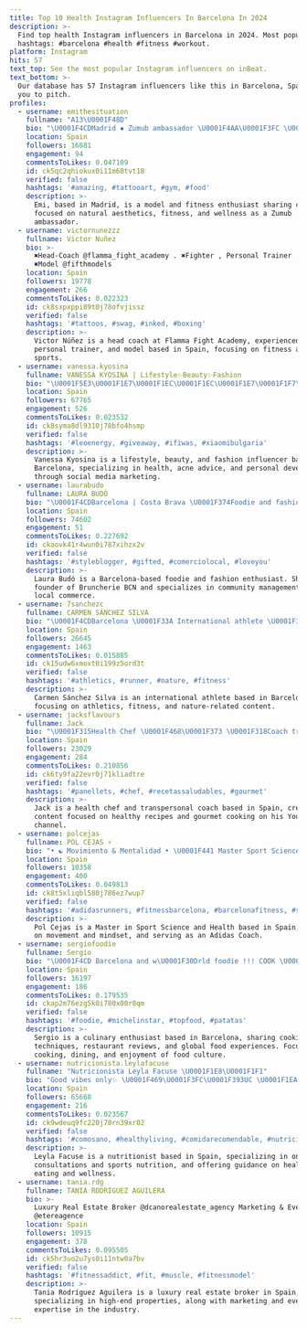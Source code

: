 ```yaml
---
title: Top 10 Health Instagram Influencers In Barcelona In 2024
description: >-
  Find top health Instagram influencers in Barcelona in 2024. Most popular
  hashtags: #barcelona #health #fitness #workout.
platform: Instagram
hits: 57
text_top: See the most popular Instagram influencers on inBeat.
text_bottom: >-
  Our database has 57 Instagram influencers like this in Barcelona, Spain for
  you to pitch.
profiles:
  - username: emithesituation
    fullname: "A13\U0001F48D"
    bio: "\U0001F4CDMadrid ▪ Zumub ambassador \U0001F4AA\U0001F3FC \U0001F3C6 @zumub.es➡️THESITUATIONFIT ▪ Natural aesthetic\U0001F3CB\U0001F3FB‍♂ ▪ Model \U0001F4F8 ▪ Fitness Addict\U0001F3C6"
    location: Spain
    followers: 16881
    engagement: 94
    commentsToLikes: 0.047109
    id: ck5qc2qhiokux0i11m68tvt18
    verified: false
    hashtags: '#amazing, #tattooart, #gym, #food'
    description: >-
      Emi, based in Madrid, is a model and fitness enthusiast sharing content
      focused on natural aesthetics, fitness, and wellness as a Zumub
      ambassador.
  - username: victornunezzz
    fullname: Victor Nuñez
    bio: >-
      ✖️Head-Coach @flamma_fight_academy . ✖️Fighter , Personal Trainer .
      ✖️Model @fifthmodels
    location: Spain
    followers: 19778
    engagement: 266
    commentsToLikes: 0.022323
    id: ck8sxpxppi89t0j78ofvjissz
    verified: false
    hashtags: '#tattoos, #swag, #inked, #boxing'
    description: >-
      Victor Núñez is a head coach at Flamma Fight Academy, experienced fighter,
      personal trainer, and model based in Spain, focusing on fitness and combat
      sports.
  - username: vanessa.kyosina
    fullname: VANESSA KYOSINA | Lifestyle✨Beauty✨Fashion
    bio: "\U0001F5E3️\U0001F1E7\U0001F1EC\U0001F1EC\U0001F1E7\U0001F1F7\U0001F1FA \U0001F4CDBarcelona \U0001F351 @fitbabestore \U0001F469\U0001F3FB‍\U0001F4BBSMM ✨I share my secrets in highlights⤵️ \U0001F951Health\U0001F48EAcne advice✨Personal development"
    location: Spain
    followers: 67765
    engagement: 526
    commentsToLikes: 0.023532
    id: ck8syma8dl9310j78bfo4hsmp
    verified: false
    hashtags: '#leoenergy, #giveaway, #ifiwas, #xiaomibulgaria'
    description: >-
      Vanessa Kyosina is a lifestyle, beauty, and fashion influencer based in
      Barcelona, specializing in health, acne advice, and personal development
      through social media marketing.
  - username: laurabudo
    fullname: LAURA BUDÓ
    bio: "\U0001F4CDBarcelona | Costa Brava \U0001F374Foodie and fashion \U0001F4DD Community manager Founder @bruncheriebcn \U0001F354\U0001F95E\U0001F957\U0001F9C1"
    location: Spain
    followers: 74602
    engagement: 51
    commentsToLikes: 0.227692
    id: ckaovk41r4wun0i787xihzx2v
    verified: false
    hashtags: '#styleblogger, #gifted, #comerciolocal, #loveyou'
    description: >-
      Laura Budó is a Barcelona-based foodie and fashion enthusiast. She is the
      founder of Bruncherie BCN and specializes in community management and
      local commerce.
  - username: 7sanchezc
    fullname: CARMEN SÁNCHEZ SILVA
    bio: "\U0001F4CDBarcelona \U0001F33A International athlete \U0001F33A Valencia CA \U0001F33A carmen.sanchez.silva90@gmail.com #TeamTherabody"
    location: Spain
    followers: 26645
    engagement: 1463
    commentsToLikes: 0.015885
    id: ck15udw6xmoxt0i199z5ord3t
    verified: false
    hashtags: '#athletics, #runner, #nature, #fitness'
    description: >-
      Carmen Sánchez Silva is an international athlete based in Barcelona,
      focusing on athletics, fitness, and nature-related content.
  - username: jacksflavours
    fullname: Jack
    bio: "\U0001F315Health Chef \U0001F468‍\U0001F373 \U0001F318Coach transpersonal \U0001F314Youtuber \U0001F4E9 jacksflavours@gmail.com #jacksflavours Canal en Youtube \U0001F447"
    location: Spain
    followers: 23029
    engagement: 284
    commentsToLikes: 0.210856
    id: ck6ty9fa22evr0j71kliadtre
    verified: false
    hashtags: '#panellets, #chef, #recetassaludables, #gourmet'
    description: >-
      Jack is a health chef and transpersonal coach based in Spain, creating
      content focused on healthy recipes and gourmet cooking on his YouTube
      channel.
  - username: polcejas
    fullname: POL CEJAS ⚡️
    bio: "• ☯️ Movimiento & Mentalidad • \U0001F441 Master Sport Science & Health • \U0001F3CB\U0001F3FD‍♂️ @powerbypolcejas • /// Adidas Coach"
    location: Spain
    followers: 10358
    engagement: 400
    commentsToLikes: 0.049813
    id: ck8t5xliqbl580j786ez7wup7
    verified: false
    hashtags: '#adidasrunners, #fitnessbarcelona, #barcelonafitness, #squat'
    description: >-
      Pol Cejas is a Master in Sport Science and Health based in Spain, focusing
      on movement and mindset, and serving as an Adidas Coach.
  - username: sergiofoodie
    fullname: Sergio
    bio: "\U0001F4CD Barcelona and w\U0001F30Drld foodie !!! COOK \U0001F52A | EAT \U0001F374 | ENJOY \U0001F61D \U0001F4E9 sergiocaballeromoreno@hotmail.com"
    location: Spain
    followers: 16197
    engagement: 186
    commentsToLikes: 0.179535
    id: ckap2m76ezg5k0i780x00r8qm
    verified: false
    hashtags: '#foodie, #michelinstar, #topfood, #patatas'
    description: >-
      Sergio is a culinary enthusiast based in Barcelona, sharing cooking
      techniques, restaurant reviews, and global food experiences. Focused on
      cooking, dining, and enjoyment of food culture.
  - username: nutricionista.leylafacuse
    fullname: "Nutricionista Leyla Facuse \U0001F1E8\U0001F1F1"
    bio: "Good vibes only✨ \U0001F469\U0001F3FC‍\U0001F393UC \U0001F1EA\U0001F1F8 Msc. Universitat de Barcelona(c) Asesoría online \U0001F469\U0001F3FC‍\U0001F4BB agenda AQUÍ ⬇️ ⚠️Info hist dest \U0001F3CB\U0001F3FC‍♂️ Dipl. Nutr. Deportiva UC"
    location: Spain
    followers: 65668
    engagement: 216
    commentsToLikes: 0.023567
    id: ck9wdeuq9fc220j78rn39xr02
    verified: false
    hashtags: '#comosano, #healthyliving, #comidarecomendable, #nutricionistas'
    description: >-
      Leyla Facuse is a nutritionist based in Spain, specializing in online
      consultations and sports nutrition, and offering guidance on healthy
      eating and wellness.
  - username: tania.rdg
    fullname: TANIA RODRÍGUEZ AGUILERA
    bio: >-
      Luxury Real Estate Broker @dcanorealestate_agency Marketing & Events
      @etereagence
    location: Spain
    followers: 10915
    engagement: 378
    commentsToLikes: 0.095505
    id: ck5hr3uo2u7ys0i11ntw0a7bv
    verified: false
    hashtags: '#fitnessaddict, #fit, #muscle, #fitnessmodel'
    description: >-
      Tania Rodríguez Aguilera is a luxury real estate broker in Spain,
      specializing in high-end properties, along with marketing and events
      expertise in the industry.
---
```


